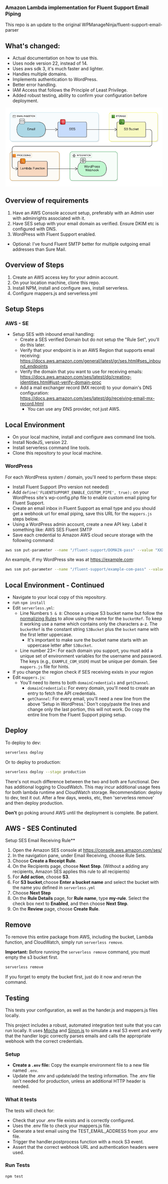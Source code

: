 ### Amazon Lambda implementation for Fluent Support Email Piping
This repo is an update to the original WPManageNinja/fluent-support-email-parser

## What's changed:
- Actual documentation on how to use this.
- Uses node version 22, instead of 14.
- Uses aws sdk 3, it's much faster and lighter.
- Handles multiple domains.
- Implements authentication to WordPress.
- Better error handling.
- IAM Access that follows the Principle of Least Privilege.
- Added robust testing, ability to confirm your configuration before deployment.

![Diagram flow: Email->SES->S3 Bucket->Lamba Function->WordPress](images/diagram.png)

## Overview of requirements
1. Have an AWS Console account setup, preferably with an Admin user with adminrights associated with it.
2. Have SES setup with your email domain as verified. Ensure DKIM etc is configured with DNS.
3. WordPress with Fluent Support enabled.
- Optional: I've found Fluent SMTP better for multiple outgoing email addresses than Sure Mail.

## Overview of Steps
1. Create an AWS access key for your admin account.
2. On your location machine, clone this repo.
3. Install NPM, install and configure aws, install serverless.
4. Configure mappers.js and serverless.yml

## Setup Steps

### AWS - SE
- Setup SES with inbound email handling:
  - Create a SES verified Domain but do not setup the "Rule Set", you'll do this later.
  - Verify that your endpoint is in an AWS Region that supports email receiving: https://docs.aws.amazon.com/general/latest/gr/ses.html#ses_inbound_endpoints
  - Verify the domain that you want to use for receiving emails: https://docs.aws.amazon.com/ses/latest/dg/creating-identities.html#just-verify-domain-proc
  - Add a mail exchanger record (MX record) to your domain's DNS configuration: https://docs.aws.amazon.com/ses/latest/dg/receiving-email-mx-record.html
    - You can use any DNS provider, not just AWS.

## Local Environment
- On your local machine, install and configure aws command line tools.
- Install NodeJS, version 22.
- Install serverless command line tools.
- Clone this repository to your local machine.

### WordPress
For each WordPress system / domain, you'll need to perform these steps:

- Install Fluent Support (Pro version not needed)
- Add `define('FLUENTSUPPORT_ENABLE_CUSTOM_PIPE', true);` on your WordPress site's wp-config.php file to enable custom
  email piping for Fluent Support.
- Create an email inbox in Fluent Support as email type and you should get a webhook url for email piping, save
  this URL for the `mappers.js` steps below.
- Using a WordPress admin account, create a new API key. Label it something like: AWS SES Fluent SMTP
- Save each credential to Amazon AWS cloud secure storage with the following command:

 ```bash
aws ssm put-parameter --name "/fluent-support/DOMAIN-pass" --value "XXXX YYYY ZZZZ AAAA BBBB CCCC" --type SecureString
```
An example, if my WordPress site was at https://example.com:
```bash
aws ssm put-parameter --name "/fluent-support/example-com-pass" --value "abcd 1234 efgh 5678 ijkl 9012" --type SecureString
```

## Local Environment - Continued

- Navigate to your local copy of this repository.
- run `npm install`
- Edit `serverless.yml`:
  - Line Numbers `5 & 8`: Choose a unique S3 bucket name but follow the
    [normalizing Rules](https://serverless.com/framework/docs/providers/aws/guide/resources#aws-cloudformation-resource-reference)
    to allow using the name for the `bucketRef`. To keep it working use a name which  contains only the characters a-z.
    The `bucketRef` is the constant string `S3Bucket` plus the `bucket` name with the first letter uppercase.
    - It's important to make sure the bucket name starts with an uppercase letter after `S3Bucket`.
  - Line number 23+: For each domain you support, you must add a unique set of environment variables for the username
    and password. The keys (e.g., `EXAMPLE_COM_USER`) must be unique per domain. See `mappers.js` file for hints.
- If you change the region check if SES receiving exists in your region
- Edit `mappers.js`:
  - You'll need to items to both `domainCredentials` and `getChannel`.
    - `domainCredentials`: For every domain, you'll need to create an entry to fetch the API credentials.
    - `getChannel`: For every email, you'll need a new line from the above 'Setup in WordPress.' Don't
      copy/paste the lines and change only the last portion, this will not work. Do copy the entire line from the
      Fluent Support piping setup.

## Deploy

To deploy to dev:

```bash
serverless deploy
```

Or to deploy to production:
```bash
serverless deploy --stage production
```


There's not much difference between the two and both are functional. Dev has additional logging to CloudWatch. This
may incur additional usage fees for both lambda runtime and CloudWatch storage. Recommendation: deploy to dev,
test it out. After a few days, weeks, etc, then 'serverless remove' and then deploy production.

**Don't** go poking around AWS until the deployment is complete. Be patient.

## AWS - SES Continuted
Setup SES Email Receiving Rule**

1) Open the Amazon SES console at https://console.aws.amazon.com/ses/
2) In the navigation pane, under Email Receiving, choose Rule Sets.
3) Choose **Create a Receipt Rule**.
4) On the Recipients page, choose **Next Step**. (Without a adding any recipients, Amazon SES applies this rule to all recipients)
5) For **Add action**, choose **S3**.
6) For **S3 bucket**,choose **Enter a bucket name** and select the bucket with the name you defined in `serverless.yml`
7) Choose **Next Step**
8) On the **Rule Details** page, for **Rule name**, type **my-rule**. Select the check box next to **Enabled**, and then choose **Next Step**.
9) On the **Review** page, choose **Create Rule**.

## Remove
To remove this entire package from AWS, including the bucket, Lambda function, and CloudWatch, simply run
`serverless remove`.

**Important:** Before running the `serverless remove` command, you must empty the s3 bucket first.

```bash
serverless remove
```

If you forget to empty the bucket first, just do it now and rerun the command.

## Testing
This tests your configuration, as well as the hander.js and mappers.js files locally.

This project includes a robust, automated integration test suite that you can run locally. It uses
[Mocha](https://mochajs.org/) and [Sinon.js](https://sinonjs.org/) to simulate a real S3 event and verify that
the handler logic correctly parses emails and calls the appropriate webhook with the correct credentials.

### Setup

- **Create a `.env` file:** Copy the example environment file to a new file named `.env`.
- Update the .env and update/add the testing information. The .env file isn't needed for production, unless
  an additional HTTP header is needed.

### What it tests

The tests will check for:
- Check that your .env file exists and is correctly configured.
- Uses the .env file to check your mappers.js file.
- Generate a test email using the TEST_EMAIL_ADDRESS from your .env file.
- Trigger the handler.postprocess function with a mock S3 event.
- Assert that the correct webhook URL and authentication headers were used.

### Run Tests

```besth
npm test
```
